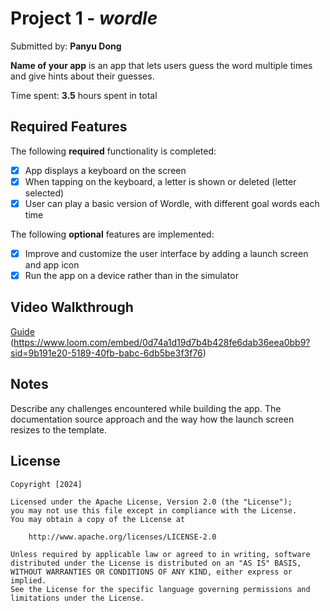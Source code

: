 # Project 1 - *wordle*

Submitted by: **Panyu Dong**

**Name of your app** is an app that lets users guess the word multiple times and give hints about their guesses.

Time spent: **3.5** hours spent in total

## Required Features

The following **required** functionality is completed:

- [x] App displays a keyboard on the screen
- [x] When tapping on the keyboard, a letter is shown or deleted (letter selected)
- [x] User can play a basic version of Wordle, with different goal words each time

The following **optional** features are implemented:

- [x] Improve and customize the user interface by adding a launch screen and app icon
- [x] Run the app on a device rather than in the simulator

## Video Walkthrough

[Guide](https://cdn.loom.com/sessions/thumbnails/0d74a1d19d7b4b428fe6dab36eea0bb9-with-play.gif)
(https://www.loom.com/embed/0d74a1d19d7b4b428fe6dab36eea0bb9?sid=9b191e20-5189-40fb-babc-6db5be3f3f76)

## Notes

Describe any challenges encountered while building the app.
The documentation source approach and the way how the launch screen resizes to the template.

## License

    Copyright [2024] 

    Licensed under the Apache License, Version 2.0 (the "License");
    you may not use this file except in compliance with the License.
    You may obtain a copy of the License at

        http://www.apache.org/licenses/LICENSE-2.0

    Unless required by applicable law or agreed to in writing, software
    distributed under the License is distributed on an "AS IS" BASIS,
    WITHOUT WARRANTIES OR CONDITIONS OF ANY KIND, either express or implied.
    See the License for the specific language governing permissions and
    limitations under the License.

